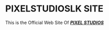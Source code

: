 # PIXELSTUDIOSLK SITE
This is the Official Web Site Of <a href="https://pixelstudioslk.github.io/PIXELSTUDIOSLK-SITE/"><b><i>PIXEL STUDIOS</i></b></a>
